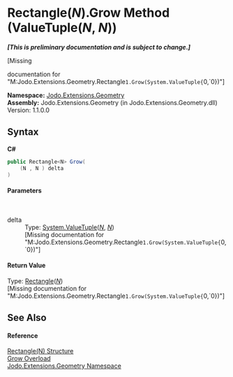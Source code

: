 # Rectangle(*N*).Grow Method (ValueTuple(*N*, *N*))
 _**\[This is preliminary documentation and is subject to change.\]**_

\[Missing <summary> documentation for "M:Jodo.Extensions.Geometry.Rectangle`1.Grow(System.ValueTuple{`0,`0})"\]

**Namespace:**&nbsp;<a href="N_Jodo_Extensions_Geometry">Jodo.Extensions.Geometry</a><br />**Assembly:**&nbsp;Jodo.Extensions.Geometry (in Jodo.Extensions.Geometry.dll) Version: 1.1.0.0

## Syntax

**C#**<br />
``` C#
public Rectangle<N> Grow(
	(N , N ) delta
)
```


#### Parameters
&nbsp;<dl><dt>delta</dt><dd>Type: <a href="https://docs.microsoft.com/dotnet/api/system.valuetuple-2" target="_blank" rel="noopener noreferrer">System.ValueTuple</a>(<a href="T_Jodo_Extensions_Geometry_Rectangle_1">*N*</a>, <a href="T_Jodo_Extensions_Geometry_Rectangle_1">*N*</a>)<br />\[Missing <param name="delta"/> documentation for "M:Jodo.Extensions.Geometry.Rectangle`1.Grow(System.ValueTuple{`0,`0})"\]</dd></dl>

#### Return Value
Type: <a href="T_Jodo_Extensions_Geometry_Rectangle_1">Rectangle</a>(<a href="T_Jodo_Extensions_Geometry_Rectangle_1">*N*</a>)<br />\[Missing <returns> documentation for "M:Jodo.Extensions.Geometry.Rectangle`1.Grow(System.ValueTuple{`0,`0})"\]

## See Also


#### Reference
<a href="T_Jodo_Extensions_Geometry_Rectangle_1">Rectangle(N) Structure</a><br /><a href="Overload_Jodo_Extensions_Geometry_Rectangle_1_Grow">Grow Overload</a><br /><a href="N_Jodo_Extensions_Geometry">Jodo.Extensions.Geometry Namespace</a><br />